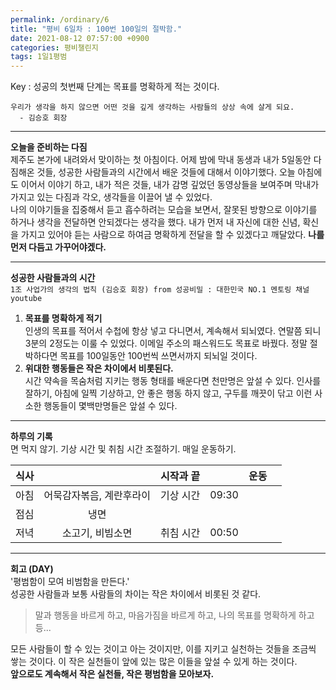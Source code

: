 ```yaml
---
permalink: /ordinary/6
title: "평비 6일차 : 100번 100일의 절박함."
date: 2021-08-12 07:57:00 +0900
categories: 평비챌린지
tags: 1일1평범
---  
```

Key : 성공의 첫번째 단계는 목표를 명확하게 적는 것이다. 
```
우리가 생각을 하지 않으면 어떤 것을 깊게 생각하는 사람들의 상상 속에 살게 되요.
  - 김승호 회장
```

---
**오늘을 준비하는 다짐**  
제주도 본가에 내려와서 맞이하는 첫 아침이다. 어제 밤에 막내 동생과 내가 5일동안 다짐해온 것들, 성공한 사람들과의 시간에서 배운 것들에 대해서 이야기했다. 오늘 아침에도 이어서 이야기 하고, 내가 적은 것들, 내가 감명 깊었던 동영상들을 보여주며 막내가 가지고 있는 다짐과 각오, 생각들을 이끌어 낼 수 있었다.  
나의 이야기들을 집중해서 듣고 흡수하려는 모습을 보면서, 잘못된 방향으로 이야기를 하거나 생각을 전달하면 안되겠다는 생각을 했다. 내가 먼저 내 자신에 대한 신념, 확신을 가지고 있어야 듣는 사람으로 하여금 명확하게 전달을 할 수 있겠다고 깨달았다. **나를 먼저 다듬고 가꾸어야겠다.**  

---
**성공한 사람들과의 시간**  
`1조 사업가의 생각의 법칙 (김승호 회장) from 성공비밀 : 대한민국 NO.1 멘토링 채널 youtube`  
1. **목표를 명확하게 적기**  
  인생의 목표를 적어서 수첩에 항상 넣고 다니면서, 계속해서 되뇌였다. 연말쯤 되니 3분의 2정도는 이룰 수 있었다. 이메일 주소의 패스워드도 목표로 바꿨다. 정말 절박하다면 목표를 100일동안 100번씩 쓰면서까지 되뇌일 것이다.
2. **위대한 행동들은 작은 차이에서 비롯된다.**  
  시간 약속을 목숨처럼 지키는 행동 형태를 배운다면 천만명은 앞설 수 있다. 인사를 잘하기, 아침에 일찍 기상하고, 안 좋은 행동 하지 않고, 구두를 깨끗이 닦고 이런 사소한 행동들이 몇백만명들은 앞설 수 있다.

---
**하루의 기록**  
면 먹지 않기. 기상 시간 및 취침 시간 조절하기. 매일 운동하기.  

| 식사 |  | 시작과 끝 |  | 운동 |  |
|:----:|:----:|:----:|:----:|:----:|:----:|
| 아침 | 어묵감자볶음, 계란후라이 | 기상 시간 | 09:30 |  |  |
| 점심 | 냉면 |  |  |  |  |
| 저녁 | 소고기, 비빔소면 | 취침 시간 | 00:50 |  |  |

---
**회고 (DAY)**  
'평범함이 모여 비범함을 만든다.'  
성공한 사람들과 보통 사람들의 차이는 작은 차이에서 비롯된 것 같다. 

> 말과 행동을 바르게 하고, 마음가짐을 바르게 하고, 나의 목표를 명확하게 하고 등...

모든 사람들이 할 수 있는 것이고 아는 것이지만, 이를 지키고 실천하는 것들을 조금씩 쌓는 것이다. 이 작은 실천들이 앞에 있는 많은 이들을 앞설 수 있게 하는 것이다.  
**앞으로도 계속해서 작은 실천들, 작은 평범함을 모아보자.**